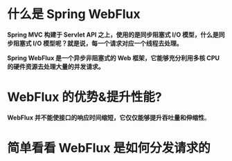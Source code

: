# 什么是 Spring WebFlux

**Spring MVC 构建于 Servlet API 之上，使用的是同步阻塞式 I/O 模型，什么是同步阻塞式 I/O 模型呢？就是说，每一个请求对应一个线程去处理。**

**Spring WebFlux 是一个异步非阻塞式的 Web 框架，它能够充分利用多核 CPU 的硬件资源去处理大量的并发请求。**

# WebFlux 的优势&提升性能?



**WebFlux 并不能使接口的响应时间缩短，它仅仅能够提升吞吐量和伸缩性**。

# 简单看看 WebFlux 是如何分发请求的
